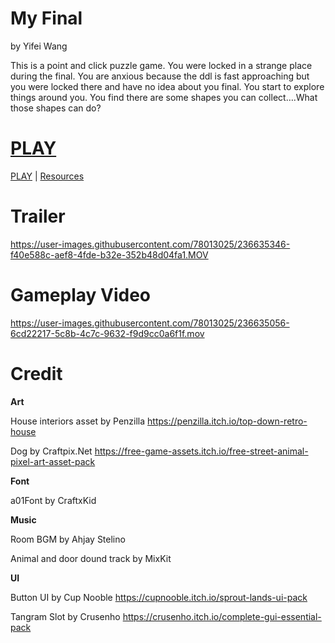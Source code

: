 # My Final
by Yifei Wang

This is a point and click puzzle game. You were locked in a strange place during the final. You are anxious because the ddl is fast approaching but you were locked there and have no idea about you final. You start to explore things around you. You find there are some shapes you can collect….What those shapes can do?
# [PLAY](https://wy6714.github.io/game615-spring2023-final/Game615Final/play/)
[PLAY](https://wy6714.github.io/game615-spring2023-final/Game615Final/play/) | [Resources](https://github.com/wy6714/game615-spring2023-final)


# Trailer

https://user-images.githubusercontent.com/78013025/236635346-f40e588c-aef8-4fde-b32e-352b48d04fa1.MOV

# **Gameplay Video**

https://user-images.githubusercontent.com/78013025/236635056-6cd22217-5c8b-4c7c-9632-f9d9cc0a6f1f.mov


# Credit

**Art**

House interiors asset by Penzilla https://penzilla.itch.io/top-down-retro-house

Dog by Craftpix.Net
https://free-game-assets.itch.io/free-street-animal-pixel-art-asset-pack

**Font** 

a01Font by CraftxKid

**Music**

Room BGM by  Ahjay Stelino

Animal and door dound track by MixKit

**UI**

Button UI by Cup Nooble
https://cupnooble.itch.io/sprout-lands-ui-pack

Tangram Slot by Crusenho
https://crusenho.itch.io/complete-gui-essential-pack
